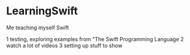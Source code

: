 # LearningSwift
Me teaching myself Swift

1 testing, exploring examples from "The Swift Programming Language
2 watch a lot of videos
3 setting up stuff to show
